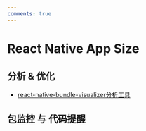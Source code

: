 ```yaml
---
comments: true
---
```


# React Native App Size

## 分析 & 优化

- [react-native-bundle-visualizer分析工具](https://github.com/IjzerenHein/react-native-bundle-visualizer)

## 包监控 与 代码提醒